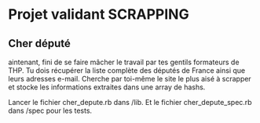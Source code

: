 <h1>Projet validant SCRAPPING</h1>
<h2>Cher député</h2>
<p>aintenant, fini de se faire mâcher le travail par tes gentils formateurs de THP. Tu dois récupérer la liste complète des députés de France ainsi que leurs adresses e-mail. Cherche par toi-même le site le plus aisé à scrapper et stocke les informations extraites dans une array de hashs.</p>
<p>Lancer le fichier cher_depute.rb dans /lib. Et le fichier cher_depute_spec.rb dans /spec pour les tests.</p>
